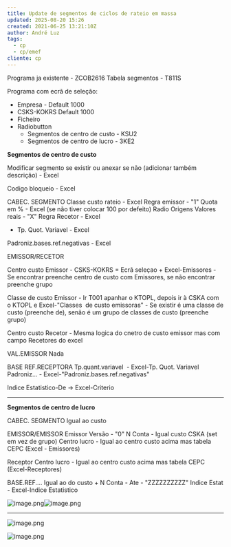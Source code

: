 ```yaml
---
title: Update de segmentos de ciclos de rateio em massa
updated: 2025-08-20 15:26
created: 2021-06-25 13:21:10Z
author: André Luz
tags:
  - cp
  - cp/emef
cliente: cp
---
```


Programa ja existente - ZCOB2616
Tabela segmentos - T811S

Programa com ecrã de seleção:

- Empresa - Default 1000
- CSKS-KOKRS Default 1000
- Ficheiro
- Radiobutton
    - Segmentos de centro de custo - KSU2
    - Segmentos de centro de lucro - 3KE2

**Segmentos de centro de custo**

Modificar segmento se existir ou anexar se não (adicionar também descrição) - Excel

Codigo bloqueio - Excel

CABEC. SEGMENTO
Classe custo rateio - Excel
Regra emissor - "1"
Quota em % - Excel (se não tiver colocar 100 por defeito)
Radio Origens Valores reais - "X"
Regra Recetor - Excel

- Tp. Quot. Variavel - Excel

Padroniz.bases.ref.negativas - Excel

EMISSOR/RECETOR

Centro custo Emissor - CSKS-KOKRS = Ecrã seleçao + Excel-Emissores - Se encontrar preenche centro de custo com Emissores, se não encontrar preenche grupo

Classe de custo Emissor - Ir T001 apanhar o KTOPL, depois ir à CSKA com o KTOPL e Excel-"Classes  de custo emissoras" - Se existir é uma classe de custo (preenche de), senão é um grupo de classes de custo (preenche grupo)

Centro custo Recetor - Mesma logica do cnetro de custo emissor mas com campo Recetores do excel

VAL.EMISSOR
Nada

BASE REF.RECEPTORA
Tp.quant.variavel  - Excel-Tp. Quot. Variavel
Padroniz... - Excel-"Padroniz.bases.ref.negativas"

Indice Estatistico-De -> Excel-Criterio

* * *

**Segmentos de centro de lucro**

CABEC. SEGMENTO
Igual ao custo

EMISSOR/EMISSOR
Emissor
Versão - "0"
N Conta - Igual custo CSKA (set em vez de grupo)
Centro lucro - Igual ao centro custo acima mas tabela CEPC (Excel - Emissores)

Receptor
Centro lucro - Igual ao centro custo acima mas tabela CEPC (Excel-Receptores)

BASE.REF....
Igual ao do custo
+
N Conta - Ate - "ZZZZZZZZZZ"
Indice Estat - Excel-Indice Estatistico

![image.png](image-96.png)![image.png](image-94.png)

* * *

![image.png](image-95.png)

![image.png](image-93.png)